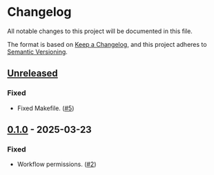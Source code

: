 # Changelog
All notable changes to this project will be documented in this file.

The format is based on [Keep a Changelog](https://keepachangelog.com/en/1.0.0/), and this project adheres to [Semantic Versioning](https://semver.org/spec/v2.0.0.html).

## [Unreleased]

### Fixed
- Fixed Makefile.  ([#5](https://github.com/zpetan/python-project-template/pull/5))

## [0.1.0] - 2025-03-23
### Fixed
- Workflow permissions.  ([#2](https://github.com/zpetan/python-project-template/pull/2))

[Unreleased]: https://github.com/zpetan/python-project-template.git/compare/0.1.0...master
[0.1.0]: https://github.com/zpetan/python-project-template.git/tree/0.1.0
